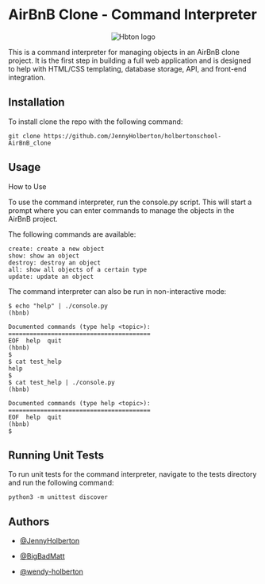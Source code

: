 # AirBnB Clone - Command Interpreter


<p align="center">
  <img src="https://i.imgur.com/WqHvIJs.png" alt="Hbton logo">
</p>


This is a command interpreter for managing objects in an AirBnB clone project. It is the first step in building a full web application and is designed to help with HTML/CSS templating, database storage, API, and front-end integration.

## Installation

To install clone the repo with the following command:

```
git clone https://github.com/JennyHolberton/holbertonschool-AirBnB_clone
```

## Usage

How to Use

To use the command interpreter, run the console.py script. This will start a prompt where you can enter commands to manage the objects in the AirBnB project.

The following commands are available:

    create: create a new object
    show: show an object
    destroy: destroy an object
    all: show all objects of a certain type
    update: update an object


The command interpreter can also be run in non-interactive mode:
```
$ echo "help" | ./console.py
(hbnb)

Documented commands (type help <topic>):
========================================
EOF  help  quit
(hbnb) 
$
$ cat test_help
help
$
$ cat test_help | ./console.py
(hbnb)

Documented commands (type help <topic>):
========================================
EOF  help  quit
(hbnb) 
$
```

## Running Unit Tests

To run unit tests for the command interpreter, navigate to the tests directory and run the following command:

```
python3 -m unittest discover
```

## Authors

- [@JennyHolberton](https://github.com/JennyHolberton)

- [@BigBadMatt](https://github.com/bigBadMatt)

- [@wendy-holberton](https://github.com/wendy-holberton)